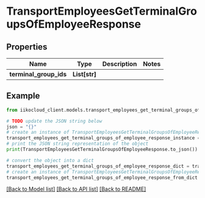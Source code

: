 # TransportEmployeesGetTerminalGroupsOfEmployeeResponse


## Properties

Name | Type | Description | Notes
------------ | ------------- | ------------- | -------------
**terminal_group_ids** | **List[str]** |  | 

## Example

```python
from iikocloud_client.models.transport_employees_get_terminal_groups_of_employee_response import TransportEmployeesGetTerminalGroupsOfEmployeeResponse

# TODO update the JSON string below
json = "{}"
# create an instance of TransportEmployeesGetTerminalGroupsOfEmployeeResponse from a JSON string
transport_employees_get_terminal_groups_of_employee_response_instance = TransportEmployeesGetTerminalGroupsOfEmployeeResponse.from_json(json)
# print the JSON string representation of the object
print(TransportEmployeesGetTerminalGroupsOfEmployeeResponse.to_json())

# convert the object into a dict
transport_employees_get_terminal_groups_of_employee_response_dict = transport_employees_get_terminal_groups_of_employee_response_instance.to_dict()
# create an instance of TransportEmployeesGetTerminalGroupsOfEmployeeResponse from a dict
transport_employees_get_terminal_groups_of_employee_response_from_dict = TransportEmployeesGetTerminalGroupsOfEmployeeResponse.from_dict(transport_employees_get_terminal_groups_of_employee_response_dict)
```
[[Back to Model list]](../README.md#documentation-for-models) [[Back to API list]](../README.md#documentation-for-api-endpoints) [[Back to README]](../README.md)


